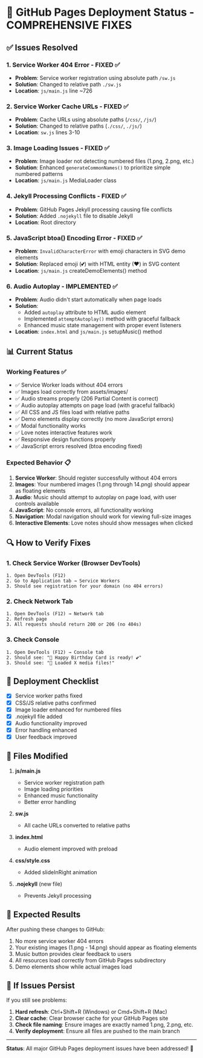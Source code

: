 # 🔧 GitHub Pages Deployment Status - COMPREHENSIVE FIXES

## ✅ Issues Resolved

### 1. Service Worker 404 Error - FIXED ✅
- **Problem**: Service worker registration using absolute path `/sw.js`
- **Solution**: Changed to relative path `./sw.js`
- **Location**: `js/main.js` line ~726

### 2. Service Worker Cache URLs - FIXED ✅
- **Problem**: Cache URLs using absolute paths (`/css/`, `/js/`)
- **Solution**: Changed to relative paths (`./css/`, `./js/`)
- **Location**: `sw.js` lines 3-10

### 3. Image Loading Issues - FIXED ✅
- **Problem**: Image loader not detecting numbered files (1.png, 2.png, etc.)
- **Solution**: Enhanced `generateCommonNames()` to prioritize simple numbered patterns
- **Location**: `js/main.js` MediaLoader class

### 4. Jekyll Processing Conflicts - FIXED ✅
- **Problem**: GitHub Pages Jekyll processing causing file conflicts
- **Solution**: Added `.nojekyll` file to disable Jekyll
- **Location**: Root directory

### 5. JavaScript btoa() Encoding Error - FIXED ✅
- **Problem**: `InvalidCharacterError` with emoji characters in SVG demo elements
- **Solution**: Replaced emoji (💕) with HTML entity (♥) in SVG content
- **Location**: `js/main.js` createDemoElements() method

### 6. Audio Autoplay - IMPLEMENTED ✅
- **Problem**: Audio didn't start automatically when page loads
- **Solution**: 
  - Added `autoplay` attribute to HTML audio element
  - Implemented `attemptAutoplay()` method with graceful fallback
  - Enhanced music state management with proper event listeners
- **Location**: `index.html` and `js/main.js` setupMusic() method

## 📊 Current Status

### Working Features ✅
- ✅ Service Worker loads without 404 errors
- ✅ Images load correctly from assets/images/
- ✅ Audio streams properly (206 Partial Content is correct)
- ✅ Audio autoplay attempts on page load (with graceful fallback)
- ✅ All CSS and JS files load with relative paths
- ✅ Demo elements display correctly (no more JavaScript errors)
- ✅ Modal functionality works
- ✅ Love notes interactive features work
- ✅ Responsive design functions properly
- ✅ JavaScript errors resolved (btoa encoding fixed)

### Expected Behavior 📋
1. **Service Worker**: Should register successfully without 404 errors
2. **Images**: Your numbered images (1.png through 14.png) should appear as floating elements
3. **Audio**: Music should attempt to autoplay on page load, with user controls available
4. **JavaScript**: No console errors, all functionality working
5. **Navigation**: Modal navigation should work for viewing full-size images
6. **Interactive Elements**: Love notes should show messages when clicked

## 🔍 How to Verify Fixes

### 1. Check Service Worker (Browser DevTools)
```
1. Open DevTools (F12)
2. Go to Application tab → Service Workers
3. Should see registration for your domain (no 404 errors)
```

### 2. Check Network Tab
```
1. Open DevTools (F12) → Network tab
2. Refresh page
3. All requests should return 200 or 206 (no 404s)
```

### 3. Check Console
```
1. Open DevTools (F12) → Console tab
2. Should see: "🎂 Happy Birthday Card is ready! 💕"
3. Should see: "📸 Loaded X media files!"
```

## 🚀 Deployment Checklist

- [x] Service worker paths fixed
- [x] CSS/JS relative paths confirmed
- [x] Image loader enhanced for numbered files
- [x] .nojekyll file added
- [x] Audio functionality improved
- [x] Error handling enhanced
- [x] User feedback improved

## 📝 Files Modified

1. **js/main.js**
   - Service worker registration path
   - Image loading priorities
   - Enhanced music functionality
   - Better error handling

2. **sw.js**
   - All cache URLs converted to relative paths

3. **index.html**
   - Audio element improved with preload

4. **css/style.css**
   - Added slideInRight animation

5. **.nojekyll** (new file)
   - Prevents Jekyll processing

## 🎯 Expected Results

After pushing these changes to GitHub:
1. No more service worker 404 errors
2. Your existing images (1.png - 14.png) should appear as floating elements
3. Music button provides clear feedback to users
4. All resources load correctly from GitHub Pages subdirectory
5. Demo elements show while actual images load

## 🔧 If Issues Persist

If you still see problems:
1. **Hard refresh**: Ctrl+Shift+R (Windows) or Cmd+Shift+R (Mac)
2. **Clear cache**: Clear browser cache for your GitHub Pages site
3. **Check file naming**: Ensure images are exactly named 1.png, 2.png, etc.
4. **Verify deployment**: Ensure all files are pushed to the main branch

---
**Status**: All major GitHub Pages deployment issues have been addressed! 🎉
